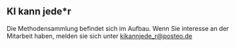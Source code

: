 ## KI kann jede*r

Die Methodensammlung befindet sich im Aufbau. Wenn Sie interesse an der Mitarbeit haben, melden sie sich unter [kikannjede_r@posteo.de](mailto:kikannjede_r@posteo.de)
